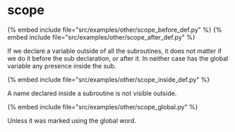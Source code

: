 # scope

{% embed include file="src/examples/other/scope_before_def.py" %}
{% embed include file="src/examples/other/scope_after_def.py" %}

If we declare a variable outside of all the subroutines,
it does not matter if we do it before the sub declaration,
or after it. In neither case has the global variable any presence
inside the sub.

{% embed include file="src/examples/other/scope_inside_def.py" %}



A name declared inside a subroutine is not visible outside.

{% embed include file="src/examples/other/scope_global.py" %}

Unless it was marked using the global word.

